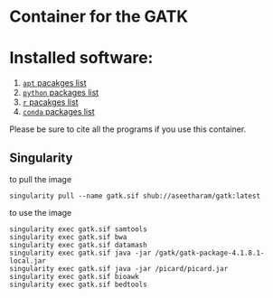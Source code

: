 
# Container for the GATK 

# Installed software:

1. [`apt` pacakges list](apt-packages.tsv)
2. [`python` packages list](python-packages.tsv)
3. [`r` pacakges list](r-packages.tsv)
4. [`conda` packages list](conda-packages.tsv)

Please be sure to cite all the programs if you use this container.

## Singularity 

to pull the image

```
singularity pull --name gatk.sif shub://aseetharam/gatk:latest
```

to use the image

```
singularity exec gatk.sif samtools
singularity exec gatk.sif bwa
singularity exec gatk.sif datamash
singularity exec gatk.sif java -jar /gatk/gatk-package-4.1.8.1-local.jar
singularity exec gatk.sif java -jar /picard/picard.jar
singularity exec gatk.sif bioawk
singularity exec gatk.sif bedtools
```
